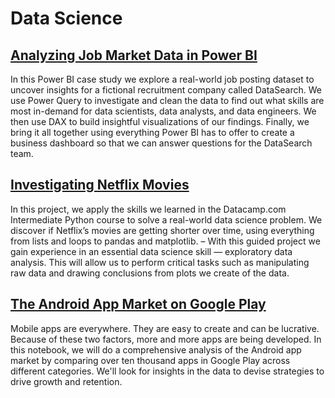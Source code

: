# Data Science

## [Analyzing Job Market Data in Power BI](https://github.com/MarcoStallmann/Data-Science/tree/main/Analyzing%20Job%20Market%20Data%20in%20Power%20BI)
In this Power BI case study we explore a real-world job posting dataset to uncover insights for a fictional recruitment company called DataSearch. We use Power Query to investigate and clean the data to find out what skills are most in-demand for data scientists, data analysts, and data engineers. We then use DAX to build insightful visualizations of our findings. Finally, we bring it all together using everything Power BI has to offer to create a business dashboard so that we can answer questions for the DataSearch team.

## [Investigating Netflix Movies](https://github.com/MarcoStallmann/Data-Science/tree/main/Investigating%20Netflix%20Movies%20and%20Guest%20Stars%20in%20The%20Office)
In this project, we apply the skills we learned in the Datacamp.com Intermediate Python course to solve a real-world data science problem. We discover if Netflix’s movies are getting shorter over time, using everything from lists and loops to pandas and matplotlib. – With this guided project we gain experience in an essential data science skill — exploratory data analysis. This will allow us to perform critical tasks such as manipulating raw data and drawing conclusions from plots we create of the data.

## [The Android App Market on Google Play](https://github.com/MarcoStallmann/Data-Science-and-Business-Analytics/blob/main/The%20Android%20App%20Market%20on%20Google%20Play/notebook.ipynb)

Mobile apps are everywhere. They are easy to create and can be lucrative. Because of these two factors, more and more apps are being developed. In this notebook, we will do a comprehensive analysis of the Android app market by comparing over ten thousand apps in Google Play across different categories. We'll look for insights in the data to devise strategies to drive growth and retention.